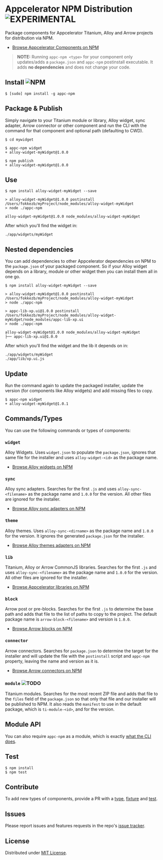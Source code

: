 # Appcelerator NPM Distribution ![EXPERIMENTAL](https://img.shields.io/badge/status-experimental-green.svg?style=flat-square)
Package components for Appcelerator Titanium, Alloy and Arrow projects for distribution via NPM.

* [Browse Appcelerator Components on NPM](https://www.npmjs.com/browse/keyword/appc-npm)

> **NOTE:** Running `appc-npm <type>` for your component only updates/adds a `package.json` and `appc-npm` postinstall executable. It adds **no dependencies** and does not change your code.

## Install ![NPM](https://img.shields.io/npm/v/appc-npm.svg?style=flat-square)

```
$ [sudo] npm install -g appc-npm
```

## Package & Publish
Simply navigate to your Titanium module or library, Alloy widget, sync adapter, Arrow connector or other component and run the CLI with the command for that component and optional path (defaulting to CWD).

```
$ cd mywidget

$ appc-npm widget
+ alloy-widget-myWidget@1.0.0

$ npm publish
+ alloy-widget-myWidget@1.0.0
```

## Use

```
$ npm install alloy-widget-myWidget --save

> alloy-widget-myWidget@1.0.0 postinstall /Users/fokkezb/myProject/node_modules/alloy-widget-myWidget
> node ./appc-npm

alloy-widget-myWidget@1.0.0 node_modules/alloy-widget-myWidget
```

After which you'll find the widget in:

```
./app/widgets/myWidget
```

## Nested dependencies
You can add dependencies to other Appcelerator dependencies on NPM to the `package.json` of your packaged component. So if your Alloy widget depends on a library, module or other widget then you can install them all in one go.

```
$ npm install alloy-widget-myWidget --save

> alloy-widget-myWidget@1.0.0 postinstall /Users/fokkezb/myProject/node_modules/alloy-widget-myWidget
> node ./appc-npm

> appc-lib-xp.ui@1.0.0 postinstall /Users/fokkezb/myProject/node_modules/alloy-widget-myWidget/node_modules/appc-lib-xp.ui
> node ./appc-npm

alloy-widget-myWidget@1.0.0 node_modules/alloy-widget-myWidget
├── appc-lib-xp.ui@1.0.0
```

After which you'll find the widget and the lib it depends on in:

```
./app/widgets/myWidget
./app/lib/xp.ui.js
```

## Update
Run the command again to update the packaged installer, update the version (for components like Alloy widgets) and add missing files to copy.

```
$ appc-npm widget
+ alloy-widget-myWidget@1.0.1
```

## Commands/Types
You can use the following commands or types of components:

### `widget`
Alloy Widgets. Uses `widget.json` to populate the `package.json`, ignores that same file for the installer and uses `alloy-widget-<id>` as the package name.

* [Browse Alloy widgets on NPM](https://www.npmjs.com/browse/keyword/alloy-widget)

### `sync`
Alloy sync adapters. Searches for the first `.js` and uses `alloy-sync-<filename>` as the package name and `1.0.0` for the version. All other files are ignored for the installer.

* [Browse Alloy sync adapters on NPM](https://www.npmjs.com/browse/keyword/alloy-sync)

### `theme`
Alloy themes. Uses `alloy-sync-<dirname>` as the package name and `1.0.0` for the version. It ignores the generated `package.json` for the installer.

* [Browse Alloy themes adapters on NPM](https://www.npmjs.com/browse/keyword/alloy-theme)

### `lib`
Titanium, Alloy or Arrow CommonJS libraries. Searches for the first `.js` and uses `alloy-sync-<filename>` as the package name and `1.0.0` for the version. All other files are ignored for the installer.

* [Browse Appcelerator libraries on NPM](https://www.npmjs.com/browse/keyword/appc-lib)

### `block`
Arrow post or pre-blocks. Searches for the first `.js` to determine the base path and adds that file to the list of paths to copy to the project. The default package name is `arrow-block-<filename>` and version is `1.0.0`.

* [Browse Arrow blocks on NPM](https://www.npmjs.com/browse/keyword/arrow-block)

### `connector`
Arrow connectors. Searches for `package.json` to determine the target for the installer and will update the file with the `postinstall` script and `appc-npm` property, leaving the name and version as it is.

* [Browse Arrow connectors on NPM](https://www.npmjs.com/browse/keyword/arrow-connector)

### `module` ![TODO](https://img.shields.io/badge/TO-DO-green.svg?style=flat-square)
Titanium modules. Searches for the most recent ZIP file and adds that file to the `files` field of the `package.json` so that only that file and our installer will be published to NPM. It also reads the `manifest` to use in the default package, which is `ti-module-<id>`, and for the version.

## Module API

You can also require `appc-npm` as a module, which is exactly [what the CLI does](bin/appc-npm).

## Test

```
$ npm install
$ npm test
```

## Contribute

To add new types of components, provide a PR with a [type](lib/types), [fixture](test/fixtures) and [test](test).

## Issues

Please report issues and features requests in the repo's [issue tracker](https://github.com/fokkezb/appc-npm/issues).

## License

Distributed under [MIT License](LICENSE).